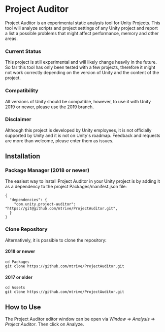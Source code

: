 # Project Auditor
Project Auditor is an experimental static analysis tool for Unity Projects. This tool will analyze scripts and project settings of any Unity project and report a list a possible problems that might affect performance, memory and other areas.

### Current Status
This project is still experimental and will likely change heavily in the future. So far this tool has only been tested with a few projects, therefore it might not work correctly depending on the version of Unity and the content of the project.

### Compatibility
All versions of Unity should be compatible, however, to use it with Unity 2019 or newer, please use the 2019 branch.

### Disclaimer
Although this project is developed by Unity employees, it is not officially supported by Unity and it is not on Unity's roadmap. Feedback and requests are more than welcome, please enter them as issues.

## Installation
### Package Manager (2018 or newer)
The easiest way to install Project Auditor in your Unity project is by adding it as a dependency to the project Packages/manifest.json file:

```
{
  "dependencies": {
    "com.unity.project-auditor": "https://git@github.com/mtrive/ProjectAuditor.git",
  }
}
```

### Clone Repository
Alternatively, it is possible to clone the repository:

#### 2018 or newer
```
cd Packages
git clone https://github.com/mtrive/ProjectAuditor.git
```

#### 2017 or older
```
cd Assets
git clone https://github.com/mtrive/ProjectAuditor.git
```
## How to Use
The Project Auditor editor window can be open via *Window => Analysis => Project Auditor*.
Then click on Analyze.

